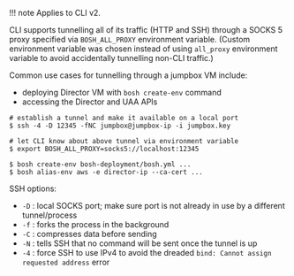 !!! note
    Applies to CLI v2.

CLI supports tunnelling all of its traffic (HTTP and SSH) through a SOCKS 5 proxy specified via `BOSH_ALL_PROXY` environment variable. (Custom environment variable was chosen instead of using `all_proxy` environment variable to avoid accidentally tunnelling non-CLI traffic.)

Common use cases for tunnelling through a jumpbox VM include:

- deploying Director VM with `bosh create-env` command
- accessing the Director and UAA APIs

```shell
# establish a tunnel and make it available on a local port
$ ssh -4 -D 12345 -fNC jumpbox@jumpbox-ip -i jumpbox.key

# let CLI know about above tunnel via environment variable
$ export BOSH_ALL_PROXY=socks5://localhost:12345

$ bosh create-env bosh-deployment/bosh.yml ...
$ bosh alias-env aws -e director-ip --ca-cert ...
```

SSH options:

- `-D` : local SOCKS port; make sure port is not already in use by a different tunnel/process
- `-f` : forks the process in the background
- `-C` : compresses data before sending
- `-N` : tells SSH that no command will be sent once the tunnel is up
- `-4` : force SSH to use IPv4 to avoid the dreaded `bind: Cannot assign requested address` error

